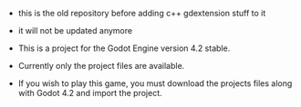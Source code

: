 - this is the old repository before adding c++ gdextension stuff to it
- it will not be updated anymore

- This is a project for the Godot Engine version 4.2 stable.
- Currently only the project files are available.
- If you wish to play this game, you must download the projects files along with Godot 4.2 and import the project.
